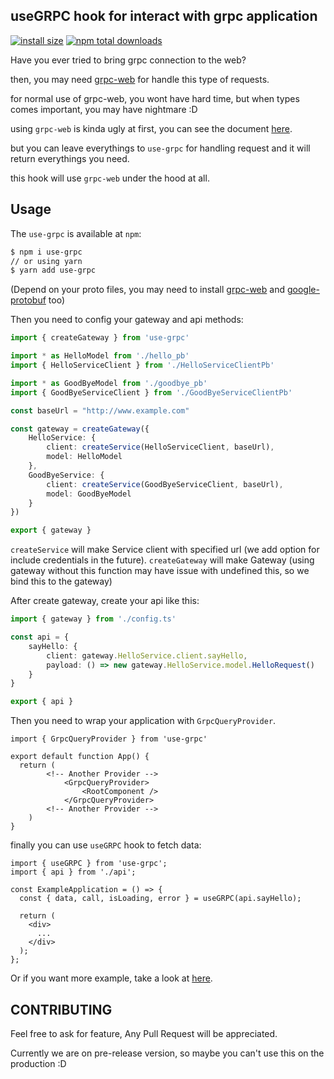 ## useGRPC hook for interact with grpc application

[![install size](https://badgen.net/bundlephobia/minzip/use-grpc)](https://bundlephobia.com/result?p=use-grpc)
[![npm total downloads](https://badgen.net/npm/dt/use-grpc)](http://npm-stat.com/charts.html?package=use-grpc)

Have you ever tried to bring grpc connection to the web?

then, you may need [grpc-web](https://github.com/grpc/grpc-web) for handle this type of requests.

for normal use of grpc-web, you wont have hard time, but when types comes important, you may have nightmare :D

using `grpc-web` is kinda ugly at first, you can see the document [here](https://github.com/grpc/grpc-web#grpc-web).

but you can leave everythings to `use-grpc` for handling request and it will return everythings you need.

this hook will use `grpc-web` under the hood at all.

## Usage

The `use-grpc` is available at `npm`:

```sh
$ npm i use-grpc
// or using yarn
$ yarn add use-grpc
```

(Depend on your proto files, you may need to install [grpc-web](https://github.com/grpc/grpc-web) and [google-protobuf](https://www.npmjs.com/package/google-protobuf) too)

Then you need to config your gateway and api methods:

```config.ts
import { createGateway } from 'use-grpc'

import * as HelloModel from './hello_pb'
import { HelloServiceClient } from './HelloServiceClientPb'

import * as GoodByeModel from './goodbye_pb'
import { GoodByeServiceClient } from './GoodByeServiceClientPb'

const baseUrl = "http://www.example.com"

const gateway = createGateway({
    HelloService: {
        client: createService(HelloServiceClient, baseUrl),
        model: HelloModel
    },
    GoodByeService: {
        client: createService(GoodByeServiceClient, baseUrl),
        model: GoodByeModel
    }
})

export { gateway }
```

`createService` will make Service client with specified url (we add option for include credentials in the future).
`createGateway` will make Gateway (using gateway without this function may have issue with undefined this, so we bind this to the gateway)

After create gateway, create your api like this:

```api.ts
import { gateway } from './config.ts'

const api = {
    sayHello: {
        client: gateway.HelloService.client.sayHello,
        payload: () => new gateway.HelloService.model.HelloRequest()
    }
}

export { api }
```

Then you need to wrap your application with `GrpcQueryProvider`.

```App.tsx
import { GrpcQueryProvider } from 'use-grpc'

export default function App() {
  return (
        <!-- Another Provider -->
            <GrpcQueryProvider>
                <RootComponent />
            </GrpcQueryProvider>
        <!-- Another Provider -->
    )
}
```

finally you can use `useGRPC` hook to fetch data:

```Example.tsx
import { useGRPC } from 'use-grpc';
import { api } from './api';

const ExampleApplication = () => {
  const { data, call, isLoading, error } = useGRPC(api.sayHello);

  return (
    <div>
      ...
    </div>
  );
};
```
Or if you want more example, take a look at [here](https://github.com/alishi973/use-grpc/tree/main/src/examples).

## CONTRIBUTING
Feel free to ask for feature, Any Pull Request will be appreciated.

Currently we are on pre-release version, so maybe you can't use this on the production :D

